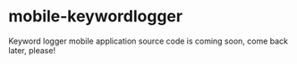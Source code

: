 # mobile-keywordlogger
Keyword logger mobile application source code is coming soon, come back later, please!
